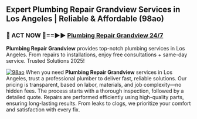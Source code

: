 ## Expert Plumbing Repair Grandview Services in Los Angeles | Reliable & Affordable (98ao)  

<h3>🚿 ACT NOW 🌟==►► <a href="https://tinyurl.com/2ne6vx2x" rel="nofollow">Plumbing Repair Grandview 24/7</a></h3>

**Plumbing Repair Grandview** provides top-notch plumbing services in Los Angeles. From repairs to installations, enjoy free consultations + same-day service. Trusted Solutions 2025!

[![98ao](https://i.imgur.com/4PFF4AK.jpeg)](https://tinyurl.com/2ne6vx2x)
When you need **Plumbing Repair Grandview** services in Los Angeles, trust a professional plumber to deliver fast, reliable solutions. Our pricing is transparent, based on labor, materials, and job complexity—no hidden fees. The process starts with a thorough inspection, followed by a detailed quote. Repairs are performed efficiently using high-quality parts, ensuring long-lasting results. From leaks to clogs, we prioritize your comfort and satisfaction with every fix.